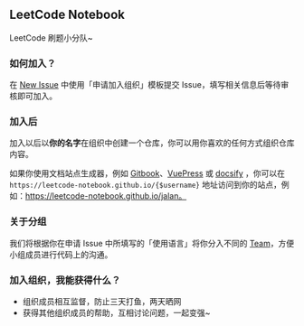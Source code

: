 ## LeetCode Notebook

LeetCode 刷题小分队~

### 如何加入？

在 [New Issue](https://github.com/leetcode-notebook/leetcode-notebook.github.io/issues/new/choose) 中使用「申请加入组织」模板提交 Issue，填写相关信息后等待审核即可加入。

### 加入后

加入以后以**你的名字**在组织中创建一个仓库，你可以用你喜欢的任何方式组织仓库内容。

如果你使用文档站点生成器，例如 [Gitbook](https://www.gitbook.com/)、[VuePress](https://github.com/vuejs/vuepress) 或 [docsify](https://docsify.js.org/#/) ，你可以在 `https://leetcode-notebook.github.io/{$username}` 地址访问到你的站点，例如：https://leetcode-notebook.github.io/jalan。

### 关于分组

我们将根据你在申请 Issue 中所填写的「使用语言」将你分入不同的 [Team](https://github.com/orgs/leetcode-notebook/teams)，方便小组成员进行代码上的沟通。

### 加入组织，我能获得什么？

- 组织成员相互监督，防止三天打鱼，两天晒网
- 获得其他组织成员的帮助，互相讨论问题，一起变强~